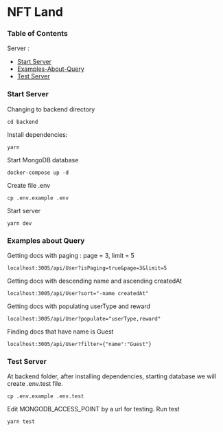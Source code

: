 # NFT Land
 
###  Table of Contents 

Server :
- [Start Server](./README.md#start-server)
- [Examples-About-Query](./README.md#examples-about-query)
- [Test Server](./README.md#test-server)

### Start Server

Changing to backend directory
```
cd backend
```
Install dependencies:
```
yarn
```
Start MongoDB database
```
docker-compose up -d
```
Create file .env
```
cp .env.example .env
```
Start server
```
yarn dev
```

### Examples about Query

Getting docs with paging : page = 3, limit = 5
```
localhost:3005/api/User?isPaging=true&page=3&limit=5
```
Getting docs with descending name and ascending createdAt
```
localhost:3005/api/User?sort="-name createdAt"
```
Getting docs with populating userType and reward
```
localhost:3005/api/User?populate="userType,reward"
```
Finding docs that have name is Guest

```
localhost:3005/api/User?filter={"name":"Guest"}
```

 ###  Test Server
 
At backend folder, after installing dependencies, starting database 
we will create .env.test file. 
```
cp .env.example .env.test
```
Edit MONGODB_ACCESS_POINT by a url for testing.
Run test
```
yarn test
```
